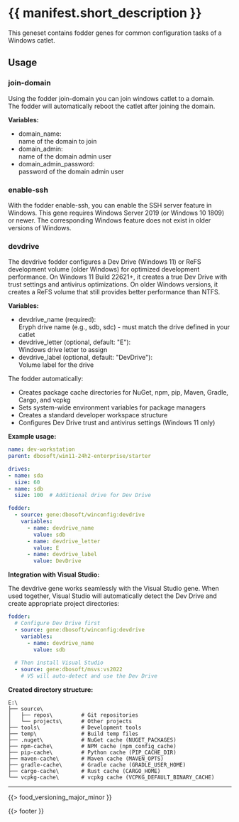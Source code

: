 # {{ manifest.short_description }}

This geneset contains fodder genes for common configuration tasks of a Windows catlet.

## Usage


### join-domain

Using the fodder join-domain you can join windows catlet to a domain.   
The fodder will automatically reboot the catlet after joining the domain.

**Variables:** 
- domain_name:  
  name of the domain to join
- domain_admin:  
  name of the domain admin user
- domain_admin_password:  
  password of the domain admin user


### enable-ssh

With the fodder enable-ssh, you can enable the SSH server feature in Windows.
This gene requires Windows Server 2019 (or Windows 10 1809) or newer. The
corresponding Windows feature does not exist in older versions of Windows.


### devdrive

The devdrive fodder configures a Dev Drive (Windows 11) or ReFS development volume (older Windows) for optimized development performance.
On Windows 11 Build 22621+, it creates a true Dev Drive with trust settings and antivirus optimizations.
On older Windows versions, it creates a ReFS volume that still provides better performance than NTFS.

**Variables:**
- devdrive_name (required):  
  Eryph drive name (e.g., sdb, sdc) - must match the drive defined in your catlet
- devdrive_letter (optional, default: "E"):  
  Windows drive letter to assign
- devdrive_label (optional, default: "DevDrive"):  
  Volume label for the drive

The fodder automatically:
- Creates package cache directories for NuGet, npm, pip, Maven, Gradle, Cargo, and vcpkg
- Sets system-wide environment variables for package managers
- Creates a standard developer workspace structure
- Configures Dev Drive trust and antivirus settings (Windows 11 only)

**Example usage:**

```yaml
name: dev-workstation
parent: dbosoft/win11-24h2-enterprise/starter

drives:
- name: sda
  size: 60
- name: sdb
  size: 100  # Additional drive for Dev Drive

fodder:
  - source: gene:dbosoft/winconfig:devdrive
    variables:
      - name: devdrive_name
        value: sdb
      - name: devdrive_letter
        value: E
      - name: devdrive_label
        value: DevDrive
```

**Integration with Visual Studio:**

The devdrive gene works seamlessly with the Visual Studio gene. When used together, Visual Studio will automatically detect the Dev Drive and create appropriate project directories:

```yaml
fodder:
  # Configure Dev Drive first
  - source: gene:dbosoft/winconfig:devdrive
    variables:
      - name: devdrive_name
        value: sdb
  
  # Then install Visual Studio
  - source: gene:dbosoft/msvs:vs2022
    # VS will auto-detect and use the Dev Drive
```

**Created directory structure:**

```
E:\
├── source\
│   ├── repos\         # Git repositories
│   └── projects\      # Other projects
├── tools\             # Development tools
├── temp\              # Build temp files
├── .nuget\            # NuGet cache (NUGET_PACKAGES)
├── npm-cache\         # NPM cache (npm_config_cache)
├── pip-cache\         # Python cache (PIP_CACHE_DIR)
├── maven-cache\       # Maven cache (MAVEN_OPTS)
├── gradle-cache\      # Gradle cache (GRADLE_USER_HOME)
├── cargo-cache\       # Rust cache (CARGO_HOME)
└── vcpkg-cache\       # vcpkg cache (VCPKG_DEFAULT_BINARY_CACHE)
```


---

{{> food_versioning_major_minor }}

{{> footer }}

